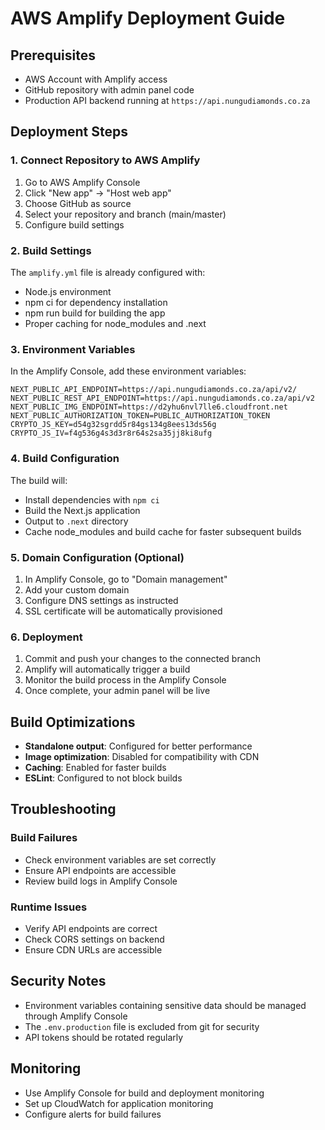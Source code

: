 # AWS Amplify Deployment Guide

## Prerequisites
- AWS Account with Amplify access
- GitHub repository with admin panel code
- Production API backend running at `https://api.nungudiamonds.co.za`

## Deployment Steps

### 1. Connect Repository to AWS Amplify

1. Go to AWS Amplify Console
2. Click "New app" → "Host web app"
3. Choose GitHub as source
4. Select your repository and branch (main/master)
5. Configure build settings

### 2. Build Settings

The `amplify.yml` file is already configured with:
- Node.js environment
- npm ci for dependency installation
- npm run build for building the app
- Proper caching for node_modules and .next

### 3. Environment Variables

In the Amplify Console, add these environment variables:

```
NEXT_PUBLIC_API_ENDPOINT=https://api.nungudiamonds.co.za/api/v2/
NEXT_PUBLIC_REST_API_ENDPOINT=https://api.nungudiamonds.co.za/api/v2
NEXT_PUBLIC_IMG_ENDPOINT=https://d2yhu6nvl7lle6.cloudfront.net
NEXT_PUBLIC_AUTHORIZATION_TOKEN=PUBLIC_AUTHORIZATION_TOKEN
CRYPTO_JS_KEY=d54g32sgrdd5r84gs134g8ees13ds56g
CRYPTO_JS_IV=f4g536g4s3d3r8r64s2sa35jj8ki8ufg
```

### 4. Build Configuration

The build will:
- Install dependencies with `npm ci`
- Build the Next.js application
- Output to `.next` directory
- Cache node_modules and build cache for faster subsequent builds

### 5. Domain Configuration (Optional)

1. In Amplify Console, go to "Domain management"
2. Add your custom domain
3. Configure DNS settings as instructed
4. SSL certificate will be automatically provisioned

### 6. Deployment

1. Commit and push your changes to the connected branch
2. Amplify will automatically trigger a build
3. Monitor the build process in the Amplify Console
4. Once complete, your admin panel will be live

## Build Optimizations

- **Standalone output**: Configured for better performance
- **Image optimization**: Disabled for compatibility with CDN
- **Caching**: Enabled for faster builds
- **ESLint**: Configured to not block builds

## Troubleshooting

### Build Failures
- Check environment variables are set correctly
- Ensure API endpoints are accessible
- Review build logs in Amplify Console

### Runtime Issues
- Verify API endpoints are correct
- Check CORS settings on backend
- Ensure CDN URLs are accessible

## Security Notes

- Environment variables containing sensitive data should be managed through Amplify Console
- The `.env.production` file is excluded from git for security
- API tokens should be rotated regularly

## Monitoring

- Use Amplify Console for build and deployment monitoring
- Set up CloudWatch for application monitoring
- Configure alerts for build failures
